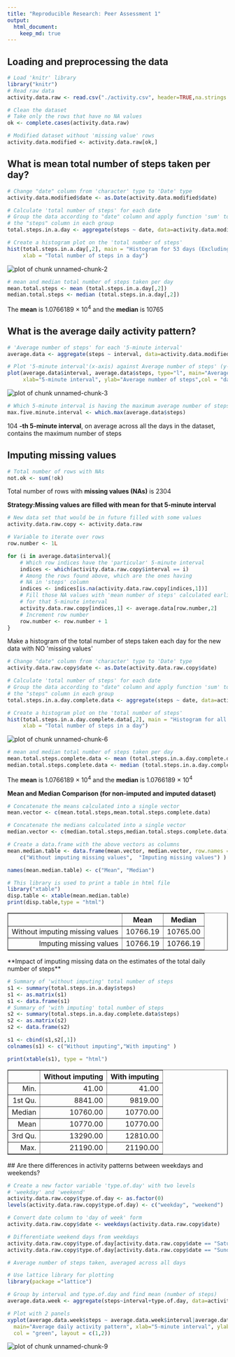 ```yaml
---
title: "Reproducible Research: Peer Assessment 1"
output: 
  html_document:
    keep_md: true
---
```



## Loading and preprocessing the data

```r
# Load 'knitr' library
library("knitr")
# Read raw data 
activity.data.raw <- read.csv("./activity.csv", header=TRUE,na.strings = "NA", stringsAsFactors = FALSE)

# Clean the dataset
# Take only the rows that have no NA values
ok <- complete.cases(activity.data.raw)

# Modified dataset without 'missing value' rows
activity.data.modified <- activity.data.raw[ok,]
```
## What is mean total number of steps taken per day?


```r
# Change "date" column from 'character' type to 'Date' type
activity.data.modified$date <- as.Date(activity.data.modified$date)

# Calculate 'total number of steps' for each date
# Group the data according to "date" column and apply function 'sum' to 
# the "steps" column in each group
total.steps.in.a.day <- aggregate(steps ~ date, data=activity.data.modified, FUN=sum)

# Create a histogram plot on the 'total number of steps'
hist(total.steps.in.a.day[,2], main = "Histogram for 53 days (Excluding 'Missing Value' Days) ",col = "lightblue",
     xlab = "Total number of steps in a day")
```

![plot of chunk unnamed-chunk-2](figure/unnamed-chunk-2-1.png) 

```r
# mean and median total number of steps taken per day
mean.total.steps <- mean (total.steps.in.a.day[,2])
median.total.steps <- median (total.steps.in.a.day[,2])
```
The **mean** is 1.0766189 &times; 10<sup>4</sup> and the **median** is 10765

## What is the average daily activity pattern?

```r
# 'Average number of steps' for each '5-minute interval'
average.data <- aggregate(steps ~ interval, data=activity.data.modified, FUN=mean)

# Plot '5-minute interval'(x-axis) against Average number of steps' (y-axis)
plot(average.data$interval, average.data$steps, type="l", main="Average daily activity pattern", 
     xlab="5-minute interval", ylab="Average number of steps",col = "dark red")
```

![plot of chunk unnamed-chunk-3](figure/unnamed-chunk-3-1.png) 

```r
# Which 5-minute interval is having the maximum average number of steps
max.five.minute.interval <- which.max(average.data$steps)
```
 104  **-th 5-minute interval**, on average across all the days in the dataset, contains the maximum number of steps

## Imputing missing values


```r
# Total number of rows with NAs
not.ok <- sum(!ok)
```
Total number of rows with **missing values (NAs)** is 2304

**Strategy:Missing values are filled with mean for that 5-minute interval** 


```r
# New data set that would be in future filled with some values 
activity.data.raw.copy <- activity.data.raw

# Variable to iterate over rows
row.number <- 1L

for (i in average.data$interval){
    # Which row indices have the 'particular' 5-minute interval
    indices <- which(activity.data.raw.copy$interval == i)
    # Among the rows found above, which are the ones having
    # NA in 'steps' column
    indices <- indices[is.na(activity.data.raw.copy[indices,1])]
    # Fill those NA values with 'mean number of steps' calculated earlier
    # for that 5-minute interval
    activity.data.raw.copy[indices,1] <- average.data[row.number,2]
    # Increment row number
    row.number <- row.number + 1
}
```
Make a histogram of the total number of steps taken each day for the new  data with NO 'missing values'

```r
# Change "date" column from 'character' type to 'Date' type
activity.data.raw.copy$date <- as.Date(activity.data.raw.copy$date)

# Calculate 'total number of steps' for each date
# Group the data according to "date" column and apply function 'sum' to 
# the "steps" column in each group
total.steps.in.a.day.complete.data <- aggregate(steps ~ date, data=activity.data.raw.copy, FUN=sum)

# Create a histogram plot on the 'total number of steps'
hist(total.steps.in.a.day.complete.data[,2], main = "Histogram for all days  ",col = "gray", 
     xlab = "Total number of steps in a day")
```

![plot of chunk unnamed-chunk-6](figure/unnamed-chunk-6-1.png) 

```r
# mean and median total number of steps taken per day
mean.total.steps.complete.data <- mean (total.steps.in.a.day.complete.data[,2])
median.total.steps.complete.data <- median (total.steps.in.a.day.complete.data[,2])
```

The **mean** is 1.0766189 &times; 10<sup>4</sup> and the **median** is 1.0766189 &times; 10<sup>4</sup>

**Mean and Median Comparison (for non-imputed and imputed dataset)**


```r
# Concatenate the means calculated into a single vector
mean.vector <- c(mean.total.steps,mean.total.steps.complete.data)

# Concatenate the medians calculated into a single vector
median.vector <- c(median.total.steps,median.total.steps.complete.data)

# Create a data.frame with the above vectors as columns
mean.median.table <- data.frame(mean.vector, median.vector, row.names = 
    c("Without imputing missing values",  "Imputing missing values") )

names(mean.median.table) <- c("Mean", "Median")

# This library is used to print a table in html file
library("xtable")
disp.table <- xtable(mean.median.table)
print(disp.table,type = "html")
```

<!-- html table generated in R 3.1.1 by xtable 1.7-4 package -->
<!-- Sat Jan 17 22:17:46 2015 -->
<table border=1>
<tr> <th>  </th> <th> Mean </th> <th> Median </th>  </tr>
  <tr> <td align="right"> Without imputing missing values </td> <td align="right"> 10766.19 </td> <td align="right"> 10765.00 </td> </tr>
  <tr> <td align="right"> Imputing missing values </td> <td align="right"> 10766.19 </td> <td align="right"> 10766.19 </td> </tr>
   </table>
**Impact of imputing missing data on the estimates of the total daily number of steps**

```r
# Summary of 'without imputing' total number of steps
s1 <- summary(total.steps.in.a.day$steps)
s1 <- as.matrix(s1)
s1 <- data.frame(s1)
# Summary of 'with imputing' total number of steps
s2 <- summary(total.steps.in.a.day.complete.data$steps)
s2 <- as.matrix(s2)
s2 <- data.frame(s2)

s1 <- cbind(s1,s2[,1])
colnames(s1) <- c("Without imputing","With imputing" )

print(xtable(s1), type = "html")
```

<!-- html table generated in R 3.1.1 by xtable 1.7-4 package -->
<!-- Sat Jan 17 22:17:46 2015 -->
<table border=1>
<tr> <th>  </th> <th> Without imputing </th> <th> With imputing </th>  </tr>
  <tr> <td align="right"> Min. </td> <td align="right"> 41.00 </td> <td align="right"> 41.00 </td> </tr>
  <tr> <td align="right"> 1st Qu. </td> <td align="right"> 8841.00 </td> <td align="right"> 9819.00 </td> </tr>
  <tr> <td align="right"> Median </td> <td align="right"> 10760.00 </td> <td align="right"> 10770.00 </td> </tr>
  <tr> <td align="right"> Mean </td> <td align="right"> 10770.00 </td> <td align="right"> 10770.00 </td> </tr>
  <tr> <td align="right"> 3rd Qu. </td> <td align="right"> 13290.00 </td> <td align="right"> 12810.00 </td> </tr>
  <tr> <td align="right"> Max. </td> <td align="right"> 21190.00 </td> <td align="right"> 21190.00 </td> </tr>
   </table>
## Are there differences in activity patterns between weekdays and weekends?

```r
# Create a new factor variable 'type.of.day' with two levels
# 'weekday' and 'weekend'
activity.data.raw.copy$type.of.day <- as.factor(0)
levels(activity.data.raw.copy$type.of.day) <- c("weekday", "weekend")

# Convert date column to 'day of week' form
activity.data.raw.copy$date <- weekdays(activity.data.raw.copy$date)

# Differentiate weekend days from weekdays
activity.data.raw.copy$type.of.day[activity.data.raw.copy$date == "Saturday"] <- "weekend"
activity.data.raw.copy$type.of.day[activity.data.raw.copy$date == "Sunday"] <- "weekend"

# Average number of steps taken, averaged across all days 

# Use lattice library for plotting
library(package ="lattice")

# Group by interval and type.of.day and find mean (number of steps)
average.data.week <- aggregate(steps~interval+type.of.day, data=activity.data.raw.copy, FUN=mean)

# Plot with 2 panels
xyplot(average.data.week$steps ~ average.data.week$interval|average.data.weekday$type.of.day, type="l",
  main="Average daily activity pattern", xlab="5-minute interval", ylab="Average number of steps", 
  col = "green", layout = c(1,2))
```

![plot of chunk unnamed-chunk-9](figure/unnamed-chunk-9-1.png) 
